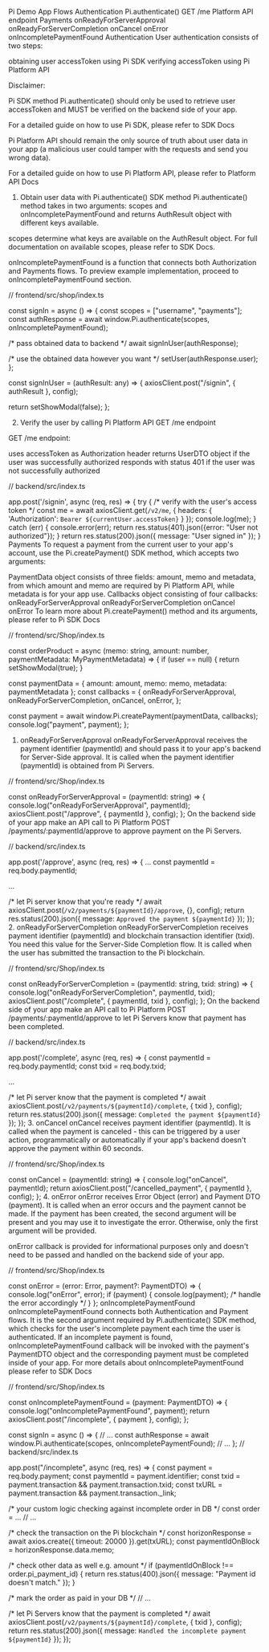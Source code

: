 
Pi Demo App Flows
Authentication
Pi.authenticate()
GET /me Platform API endpoint
Payments
onReadyForServerApproval
onReadyForServerCompletion
onCancel
onError
onIncompletePaymentFound
Authentication
User authentication consists of two steps:

obtaining user accessToken using Pi SDK
verifying accessToken using Pi Platform API

Disclaimer:

Pi SDK method Pi.authenticate() should only be used to retrieve user accessToken and MUST be verified on the backend side of your app.

For a detailed guide on how to use Pi SDK, please refer to SDK Docs

Pi Platform API should remain the only source of truth about user data in your app (a malicious user could tamper with the requests and send you wrong data).

For a detailed guide on how to use Pi Platform API, please refer to Platform API Docs


1. Obtain user data with Pi.authenticate() SDK method
Pi.authenticate() method takes in two arguments: scopes and onIncompletePaymentFound and returns AuthResult object with different keys available.

scopes determine what keys are available on the AuthResult object. For full documentation on available scopes, please refer to SDK Docs.

onIncompletePaymentFound is a function that connects both Authorization and Payments flows. To preview example implementation, proceed to onIncompletePaymentFound section.

// frontend/src/shop/index.ts

const signIn = async () => {
  const scopes = ["username", "payments"];
  const authResponse = await window.Pi.authenticate(scopes, onIncompletePaymentFound);

  /* pass obtained data to backend */
  await signInUser(authResponse);

  /* use the obtained data however you want */
  setUser(authResponse.user);
};

const signInUser = (authResult: any) => {
  axiosClient.post("/signin", { authResult }, config);

  return setShowModal(false);
};

2. Verify the user by calling Pi Platform API GET /me endpoint

GET /me endpoint:

uses accessToken as Authorization header
returns UserDTO object if the user was successfully authorized
responds with status 401 if the user was not successfully authorized

  // backend/src/index.ts

  app.post('/signin', async (req, res) => {
    try {
      /* verify with the user's access token */
      const me = await axiosClient.get(`/v2/me`, { headers: { 'Authorization': `Bearer ${currentUser.accessToken}` } });
      console.log(me);
    }
    catch (err) {
      console.error(err);
      return res.status(401).json({error: "User not authorized"});
    }
    return res.status(200).json({ message: "User signed in" });
  }
Payments
To request a payment from the current user to your app's account, use the Pi.createPayment() SDK method, which accepts two arguments:

PaymentData object consists of three fields: amount, memo and metadata, from which amount and memo are required by Pi Platform API, while metadata is for your app use.
Callbacks object consisting of four callbacks:
onReadyForServerApproval
onReadyForServerCompletion
onCancel
onError
To learn more about Pi.createPayment() method and its arguments, please refer to Pi SDK Docs

// frontend/src/Shop/index.ts

const orderProduct = async (memo: string, amount: number, paymentMetadata: MyPaymentMetadata) => {
  if (user == null) {
    return setShowModal(true);
  }

  const paymentData = { amount: amount, memo: memo, metadata: paymentMetadata };
  const callbacks = {
    onReadyForServerApproval,
    onReadyForServerCompletion,
    onCancel,
    onError,
  };

  const payment = await window.Pi.createPayment(paymentData, callbacks);
  console.log("payment", payment);
};
1. onReadyForServerApproval
onReadyForServerApproval receives the payment identifier (paymentId) and should pass it to your app's backend for Server-Side approval. It is called when the payment identifier (paymentId) is obtained from Pi Servers.

// frontend/src/Shop/index.ts

const onReadyForServerApproval = (paymentId: string) => {
  console.log("onReadyForServerApproval", paymentId);
  axiosClient.post("/approve", { paymentId }, config);
};
On the backend side of your app make an API call to Pi Platform POST /payments/:paymentId/approve to approve payment on the Pi Servers.

// backend/src/index.ts

app.post('/approve', async (req, res) => {
  ...
  const paymentId = req.body.paymentId;

  ...

  /* let Pi server know that you're ready */
  await axiosClient.post(`/v2/payments/${paymentId}/approve`, {}, config);
  return res.status(200).json({ message: `Approved the payment ${paymentId}` });
});
2. onReadyForServerCompletion
onReadyForServerCompletion receives payment identifier (paymentId) and blockchain transaction identifier (txid). You need this value for the Server-Side Completion flow. It is called when the user has submitted the transaction to the Pi blockchain.

// frontend/src/Shop/index.ts

const onReadyForServerCompletion = (paymentId: string, txid: string) => {
  console.log("onReadyForServerCompletion", paymentId, txid);
  axiosClient.post("/complete", { paymentId, txid }, config);
};
On the backend side of your app make an API call to Pi Platform POST /payments/:paymentId/approve to let Pi Servers know that payment has been completed.

// backend/src/index.ts

app.post('/complete', async (req, res) => {
  const paymentId = req.body.paymentId;
  const txid = req.body.txid;

  ...

  /* let Pi server know that the payment is completed */
  await axiosClient.post(`/v2/payments/${paymentId}/complete`, { txid }, config);
  return res.status(200).json({ message: `Completed the payment ${paymentId}` });
});
3. onCancel
onCancel receives payment identifier (paymentId). It is called when the payment is canceled - this can be triggered by a user action, programmatically or automatically if your app's backend doesn't approve the payment within 60 seconds.

// frontend/src/Shop/index.ts

const onCancel = (paymentId: string) => {
  console.log("onCancel", paymentId);
  return axiosClient.post("/cancelled_payment", { paymentId }, config);
};
4. onError
onError receives Error Object (error) and Payment DTO (payment). It is called when an error occurs and the payment cannot be made. If the payment has been created, the second argument will be present and you may use it to investigate the error. Otherwise, only the first argument will be provided.

onError callback is provided for informational purposes only and doesn't need to be passed and handled on the backend side of your app.

// frontend/src/Shop/index.ts

const onError = (error: Error, payment?: PaymentDTO) => {
  console.log("onError", error);
  if (payment) {
    console.log(payment);
    /* handle the error accordingly */
  }
};
onIncompletePaymentFound
onIncompletePaymentFound connects both Authentication and Payment flows. It is the second argument required by Pi.authenticate() SDK method, which checks for the user's incomplete payment each time the user is authenticated. If an incomplete payment is found, onIncompletePaymentFound callback will be invoked with the payment's PaymentDTO object and the corresponding payment must be completed inside of your app. For more details about onIncompletePaymentFound please refer to SDK Docs

// frontend/src/Shop/index.ts

const onIncompletePaymentFound = (payment: PaymentDTO) => {
  console.log("onIncompletePaymentFound", payment);
  return axiosClient.post("/incomplete", { payment }, config);
};

const signIn = async () => {
  // ...
  const authResponse = await window.Pi.authenticate(scopes, onIncompletePaymentFound);
  // ...
};
// backend/src/index.ts

app.post("/incomplete", async (req, res) => {
  const payment = req.body.payment;
  const paymentId = payment.identifier;
  const txid = payment.transaction && payment.transaction.txid;
  const txURL = payment.transaction && payment.transaction._link;

  /* your custom logic checking against incomplete order in DB */
  const order = ...
  // ...

  /* check the transaction on the Pi blockchain */
  const horizonResponse = await axios.create({ timeout: 20000 }).get(txURL);
  const paymentIdOnBlock = horizonResponse.data.memo;

  /* check other data as well e.g. amount */
  if (paymentIdOnBlock !== order.pi_payment_id) {
    return res.status(400).json({ message: "Payment id doesn't match." });
  }

  /* mark the order as paid in your DB */
  // ...

  /* let Pi Servers know that the payment is completed */
  await axiosClient.post(`/v2/payments/${paymentId}/complete`, { txid }, config);
  return res.status(200).json({ message: `Handled the incomplete payment ${paymentId}` });
});

